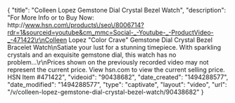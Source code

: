 {
    "title": "Colleen Lopez Gemstone Dial Crystal Bezel Watch",
    "description": "For More Info or to Buy Now: http:\/\/www.hsn.com\/products\/seo\/8006714?rdr=1&sourceid=youtube&cm_mmc=Social-_-Youtube-_-ProductVideo-_-471422\r\nColleen Lopez \"Color Crave\" Gemstone Dial Crystal Bezel Bracelet Watch\nSatiate your lust for a stunning timepiece. With sparkling crystals and an exquisite gemstone dial, this watch has no problem...\r\nPrices shown on the previously recorded video may not represent the current price.  View hsn.com to view the current selling price. HSN Item #471422",
    "videoid": "90438682",
    "date_created": "1494288577",
    "date_modified": "1494288577",
    "type": "captivate",
    "layout": "video",
    "url": "\/v\/colleen-lopez-gemstone-dial-crystal-bezel-watch\/90438682"
}
